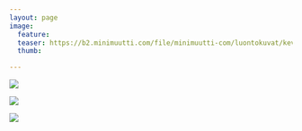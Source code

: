 ```yaml
---
layout: page
image:
  feature:
  teaser: https://b2.minimuutti.com/file/minimuutti-com/luontokuvat/kev%C3%A4t/6/DS53486-245px.jpg
  thumb:

---
```


[![](https://b2.minimuutti.com/file/minimuutti-com/luontokuvat/kev%C3%A4t/6/DS53482-800px.jpg)](https://dl.dropboxusercontent.com/sh/ea1wtnz7z734o12/AAC563hHfza4E5-5VTE0stw5a/luontokuvat/kev%C3%A4t/6/DS53482.jpg)

[![](https://b2.minimuutti.com/file/minimuutti-com/luontokuvat/kev%C3%A4t/6/DS53486-800px.jpg)](https://dl.dropboxusercontent.com/sh/ea1wtnz7z734o12/AABFiom0Vr2Esma1AXWH7v3ta/luontokuvat/kev%C3%A4t/6/DS53486.jpg)

[![](https://b2.minimuutti.com/file/minimuutti-com/luontokuvat/kev%C3%A4t/6/DS53488-800px.jpg)](https://dl.dropboxusercontent.com/sh/ea1wtnz7z734o12/AAC8QhXWTcB6IDWIq6WE6JhRa/luontokuvat/kev%C3%A4t/6/DS53488.jpg)
